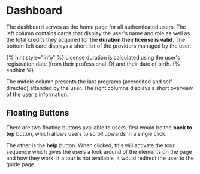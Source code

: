 # Dashboard

The dashboard serves as the home page for all authenticated users. The left column contains cards that display the user's name and role as well as the total credits they acquired for the **duration their license is valid**. The bottom-left card displays a short list of the providers managed by the user.

{% hint style="info" %}
License duration is calculated using the user's registration date \(from their professional ID\) and their date of birth.
{% endhint %}

The middle column presents the last programs \(accredited and self-directed\) attended by the user. The right columns displays a short overview of the user's information.

## Floating Buttons

There are two floating buttons available to users, first would be the **back to top** button, which allows users to scroll upwards in a single click.

The other is the **help** button. When clicked, this will activate the tour sequence which gives the users a look around of the elements on the page and how they work. If a tour is not available, it would redirect the user to the guide page.

